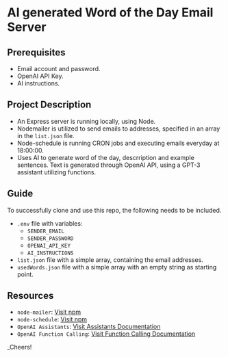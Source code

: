 # AI generated Word of the Day Email Server

## Prerequisites

- Email account and password.
- OpenAI API Key.
- AI instructions.

## Project Description

- An Express server is running locally, using Node.
- Nodemailer is utilized to send emails to addresses, specified in an array in the `list.json` file.
- Node-schedule is running CRON jobs and executing emails everyday at 18:00:00.
- Uses AI to generate word of the day, descrription and example sentences. Text is generated through OpenAI API, using a GPT-3 assistant utilizing functions.

## Guide

To successfully clone and use this repo, the following needs to be included.

- `.env` file with variables:
  - `SENDER_EMAIL`
  - `SENDER_PASSWORD`
  - `OPENAI_API_KEY`
  - `AI_INSTRUCTIONS`
- `list.json` file with a simple array, containing the email addresses.
- `usedWords.json` file with a simple array with an empty string as starting point.

## Resources
- `node-mailer`: [Visit npm](https://www.npmjs.com/package/nodemailer)
- `node-schedule`: [Visit npm](https://www.npmjs.com/package/node-schedule)
- `OpenAI Assistants`: [Visit Assistants Documentation](https://platform.openai.com/docs/assistants/overview?lang=node.js&context=with-streaming)
- `OpenAI Function Calling`: [Visit Function Calling Documentation](https://platform.openai.com/docs/guides/function-calling)

_Cheers!

